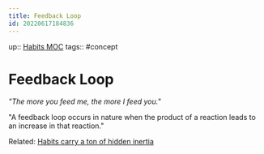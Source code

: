 ```yaml
---
title: Feedback Loop
id: 20220617184836
---
```

up:: [Habits MOC]([[20220905183035]])
tags:: #concept 

# Feedback Loop
*"The more you feed me, the more I feed you."*

"A feedback loop occurs in nature when the product of a reaction leads to an increase in that reaction."

Related: [Habits carry a ton of hidden inertia]([[20220909043621]])